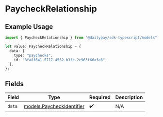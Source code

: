 # PaycheckRelationship

## Example Usage

```typescript
import { PaycheckRelationship } from "@dailypay/sdk-typescript/models";

let value: PaycheckRelationship = {
  data: {
    type: "paychecks",
    id: "3fa8f641-5717-4562-b3fc-2c963f66afa6",
  },
};
```

## Fields

| Field                                                        | Type                                                         | Required                                                     | Description                                                  |
| ------------------------------------------------------------ | ------------------------------------------------------------ | ------------------------------------------------------------ | ------------------------------------------------------------ |
| `data`                                                       | [models.PaycheckIdentifier](../models/paycheckidentifier.md) | :heavy_check_mark:                                           | N/A                                                          |